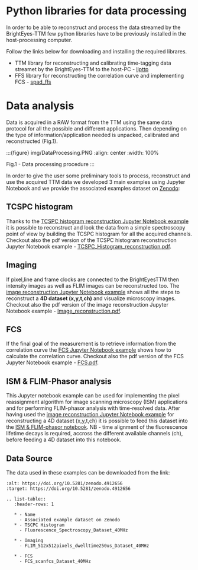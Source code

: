 # Python libraries for data processing

In order to be able to reconstruct and process the data streamed by the BrightEyes-TTM few python libraries have to be previously installed in the host-processing computer.

Follow the links below for downloading and installing the required librares.

- TTM library for reconstructing and calibrating time-tagging data streamet by the BrightEyes-TTM to the host-PC - [lipttp](/dataProcessing/libs/libttp)
- FFS library for reconstructing the correlation curve and implementing FCS - [spad_ffs](/dataProcessing/libs/spad_ffs)

# Data analysis

Data is acquired in a RAW format from the TTM using the same data protocol for all the possible and different applications. Then depending on the type of information/application needed is unpacked, calibrated and reconstructed (Fig.1).

:::{figure} img/DataProcessing.PNG
:align: center
:width: 100%

Fig.1 - Data processing procedure
:::

In order to give the user some preliminary tools to process, reconstruct and use the acquired TTM data we developed 3 main examples using Jupyter Notebook and we provide the associated examples dataset on [Zenodo](https://doi.org/10.5281/zenodo.4912656):

## TCSPC histogram

Thanks to the [TCSPC histogram reconstruction Jupyter Notebook example](/dataProcessing/pynotebook/TCSPC_Histogram_reconstruction.ipynb) it is possible to reconstruct and look the data from a simple spectroscopy point of view by building the TCSPC histogram for all the acquired channels. Checkout also the pdf version of the TCSPC histogram reconstruction Jupyter Notebook example - [TCSPC_Histogram_reconstruction.pdf](/dataProcessing/pynotebook/PDF/TCSPC_Histogram_reconstruction.pdf).

## Imaging

If pixel,line and frame clocks are connected to the BrightEyesTTM then intensity images as well as FLIM images can be reconstructed too. The [image reconstruction Jupyter Notebook example](/dataProcessing/pynotebook/Image_reconstruction.ipynb) shows all the steps to reconstruct a **4D dataset (x,y,t,ch)** and visualize microscopy images. Checkout also the pdf version of the image reconstruction Jupyter Notebook example - [Image_reconstruction.pdf](/dataProcessing/pynotebook/PDF/Image_reconstruction.pdf).

## FCS

If the final goal of the measurement is to retrieve information from the correlation curve the [FCS Jupyter Notebook example](/dataProcessing/pynotebook/FCS.ipynb) shows how to calculate the correlation curve. Checkout also the pdf version of the FCS Jupyter Notebook example - [FCS.pdf](/dataProcessing/pynotebook/PDF/FCS.pdf).

## ISM & FLIM-Phasor analysis

This Jupyter notebook example can be used for implementing the pixel reassignment algorithm for image scanning microscopy (ISM) applications and for performing FLIM-phasor analysis with time-resolved data. After having used the [image reconstruction Jupyter Notebook example](/dataProcessing/pynotebook/Image_reconstruction.ipynb) for reconstructing a 4D dataset (x,y,t,ch) it is possible to feed this dataset into the [ISM & FLIM-phasor notebook](/dataProcessing/pynotebook/ISM_Decay_Reconstruction_BrightEyes-TTM_v1_opensource.ipynb). NB - time alignment of the fluorescence lifetime decays is required, accross the different available channels (ch), before feeding a 4D dataset into this notebook.

## Data Source

The data used in these examples can be downloaded from the link:

```{image} https://zenodo.org/badge/DOI/10.5281/zenodo.4912656.svg
:alt: https://doi.org/10.5281/zenodo.4912656
:target: https://doi.org/10.5281/zenodo.4912656
```

```{eval-rst}
.. list-table::
   :header-rows: 1

   * - Name
     - Associated example dataset on Zenodo
   * - TSCPC Histogram
     - Fluorescence_Spectroscopy_Dataset_40MHz

   * - Imaging
     - FLIM_512x512pixels_dwelltime250us_Dataset_40MHz

   * - FCS
     - FCS_scanfcs_Dataset_40MHz

```
